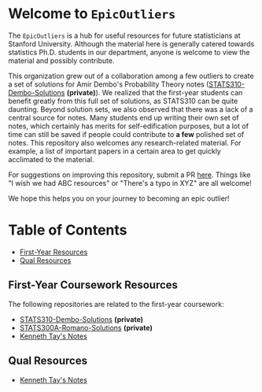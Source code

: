 # Welcome to `EpicOutliers`

The `EpicOutliers` is a hub for useful resources for future statisticians at Stanford University.
Although the material here is generally catered towards statistics Ph.D. students in our department,
anyone is welcome to view the material and possibly contribute.

This organization grew out of a collaboration among a few outliers to create a set of solutions for Amir Dembo's Probability Theory notes ([STATS310-Dembo-Solutions](https://github.com/EpicOutliers/STATS310-Dembo-Solutions) __(private)__).
We realized that the first-year students can benefit greatly from this full set of solutions, as STATS310 can be quite daunting.
Beyond solution sets, we also observed that there was a lack of a central source for notes.
Many students end up writing their own set of notes, which certainly has merits for self-edification purposes, 
but a lot of time can still be saved if people could contribute to __a few__ polished set of notes.
This repository also welcomes any research-related material. 
For example, a list of important papers in a certain area to get quickly acclimated to the material.

For suggestions on improving this repository, submit a PR [here](https://github.com/EpicOutliers/.github/pulls). Things like "I wish we had ABC resources" or "There's a typo in XYZ" are all welcome!

We hope this helps you on your journey to becoming an epic outlier!

# Table of Contents

- [First-Year Resources](#fyr)
- [Qual Resources](#qual-resources)

## First-Year Coursework Resources <a name="fyr"></a>

The following repositories are related to the first-year coursework:

- [STATS310-Dembo-Solutions](https://github.com/EpicOutliers/STATS310-Dembo-Solutions) __(private)__
- [STATS300A-Romano-Solutions](https://github.com/EpicOutliers/STATS300A-Romano-Solutions) __(private)__
- [Kenneth Tay's Notes](https://github.com/EpicOutliers/kjytay-stanford-stats)

## Qual Resources

- [Kenneth Tay's Notes](https://github.com/EpicOutliers/kjytay-stanford-stats)
